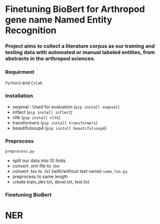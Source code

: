 # Finetuning BioBert for Arthropod gene name Named Entity Recognition

### Project aims to collect a literature corpus as our training and testing data with automated or manual labeled entities, from abstracts in the arthropod sciences. <bt>


### Requirment
`Python3` and `Colab`<br>

### Installation
- seqeval : Used for evaluation (`pip install seqeval`)
- inflect (`pip install inflect`)
- nltk (`pip install nltk`)
- transformers (`pip install transformers`)
- beautifulsoup4 (`pip install beautifulsoup4`)

### Preprocess
`preprocess.py`
- split our data into 10 folds
- convert .xml file to .tsv
- convert .tsv to .txt (with/without text name)
`same_len.py`
- preprocess to same length
- create train_dev.txt, devel.txt, test.txt 

### Finetuning BioBert
# NER

